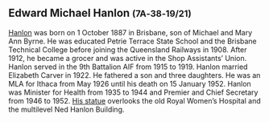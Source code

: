 
## Edward Michael Hanlon <small>(7A‑38‑19/21)</small>

[Hanlon](https://adb.anu.edu.au/biography/hanlon-edward-michael-ned-10411) was born on 1 October 1887 in Brisbane, son of Michael and Mary Ann Byrne. He was educated Petrie Terrace State School and the Brisbane Technical College before joining the Queensland Railways in 1908. After 1912, he became a grocer and was active in the Shop Assistants’ Union. Hanlon served in the 9th Battalion AIF from 1915 to 1919. Hanlon married Elizabeth Carver in 1922. He fathered a son and three daughters. He was an MLA for Ithaca from May 1926 until his death on 15 January 1952. Hanlon was Minister for Health from 1935 to 1944 and Premier and Chief Secretary from 1946 to 1952. [His statue](https://monumentaustralia.org.au/themes/people/government---state/display/91593-edward-hanlon) overlooks the old Royal Women’s Hospital and the multilevel Ned Hanlon Building.
